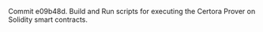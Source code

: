 Commit e09b48d.                    Build and Run scripts for executing the Certora Prover on Solidity smart contracts.